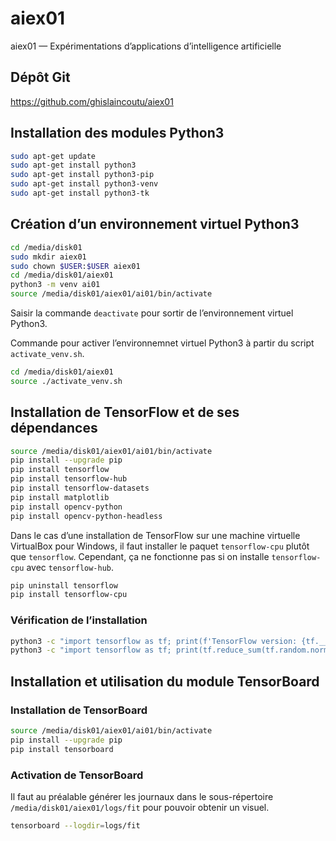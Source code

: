 # aiex01
aiex01 — Expérimentations d’applications d’intelligence artificielle

## Dépôt Git
https://github.com/ghislaincoutu/aiex01

## Installation des modules Python3
```sh
sudo apt-get update
sudo apt-get install python3
sudo apt-get install python3-pip
sudo apt-get install python3-venv
sudo apt-get install python3-tk
```

## Création d’un environnement virtuel Python3
```sh
cd /media/disk01
sudo mkdir aiex01
sudo chown $USER:$USER aiex01
cd /media/disk01/aiex01
python3 -m venv ai01
source /media/disk01/aiex01/ai01/bin/activate
```
Saisir la commande `deactivate` pour sortir de l’environnement virtuel Python3.

Commande pour activer l’environnemnet virtuel Python3 à partir du script `activate_venv.sh`.
```sh
cd /media/disk01/aiex01
source ./activate_venv.sh
```

## Installation de TensorFlow et de ses dépendances
```sh
source /media/disk01/aiex01/ai01/bin/activate
pip install --upgrade pip
pip install tensorflow
pip install tensorflow-hub
pip install tensorflow-datasets
pip install matplotlib
pip install opencv-python
pip install opencv-python-headless
```
Dans le cas d’une installation de TensorFlow sur une machine virtuelle VirtualBox pour Windows, il faut installer le paquet `tensorflow-cpu` plutôt que `tensorflow`. Cependant, ça ne fonctionne pas si on installe `tensorflow-cpu` avec `tensorflow-hub`.
```sh
pip uninstall tensorflow
pip install tensorflow-cpu
```

### Vérification de l’installation
```sh
python3 -c "import tensorflow as tf; print(f'TensorFlow version: {tf.__version__}')"
python3 -c "import tensorflow as tf; print(tf.reduce_sum(tf.random.normal([1000, 1000])))"
```

## Installation et utilisation du module TensorBoard
### Installation de TensorBoard
```sh
source /media/disk01/aiex01/ai01/bin/activate
pip install --upgrade pip
pip install tensorboard
```

### Activation de TensorBoard
Il faut au préalable générer les journaux dans le sous-répertoire `/media/disk01/aiex01/logs/fit` pour pouvoir obtenir un visuel.
```sh
tensorboard --logdir=logs/fit
```
